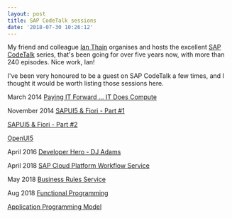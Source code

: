 ```yaml
---
layout: post
title: SAP CodeTalk sessions
date: '2018-07-30 10:26:12'
---
```


My friend and colleague [Ian Thain](https://people.sap.com/ian.thain) organises and hosts the excellent [SAP CodeTalk](https://www.sap.com/uk/developer/resources.html) series, that's been going for over five years now, with more than 240 episodes. Nice work, Ian!

I've been very honoured to be a guest on SAP CodeTalk a few times, and I thought it would be worth listing those sessions here.

March 2014
[Paying IT Forward ... IT Does Compute](https://www.youtube.com/watch?v=o0CvsQxI6Nw)

November 2014
[SAPUI5 & Fiori - Part #1](https://www.youtube.com/watch?v=r-QszpA-HiI)

[SAPUI5 & Fiori - Part #2](https://www.youtube.com/watch?v=r-QszpA-HiI)

[OpenUI5](https://www.youtube.com/watch?v=IEXNLHn9Yus)

April 2016
[Developer Hero - DJ Adams](https://www.youtube.com/watch?v=BMz-VQGk9kU)

April 2018
[SAP Cloud Platform Workflow Service](https://www.youtube.com/watch?v=t5V0WRle1xc)

May 2018
[Business Rules Service](https://www.youtube.com/watch?v=3pLz7xCXPHM)

Aug 2018
[Functional Programming](https://www.youtube.com/watch?v=mm7spFuE5eM)

[Application Programming Model](https://www.youtube.com/watch?v=GhEpcB7x4UA)
